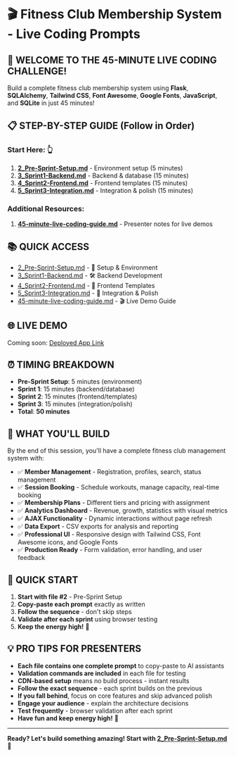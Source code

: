 # 🎬 Fitness Club Membership System - Live Coding Prompts

## 🚀 **WELCOME TO THE 45-MINUTE LIVE CODING CHALLENGE!**

Build a complete fitness club membership system using **Flask**, **SQLAlchemy**, **Tailwind CSS**, **Font Awesome**, **Google Fonts**, **JavaScript**, and **SQLite** in just 45 minutes!

## 📋 **STEP-BY-STEP GUIDE** (Follow in Order)

### **Start Here:** 👆

1. **[2_Pre-Sprint-Setup.md](2_Pre-Sprint-Setup.md)** - Environment setup (5 minutes)
2. **[3_Sprint1-Backend.md](3_Sprint1-Backend.md)** - Backend & database (15 minutes)
3. **[4_Sprint2-Frontend.md](4_Sprint2-Frontend.md)** - Frontend templates (15 minutes)
4. **[5_Sprint3-Integration.md](5_Sprint3-Integration.md)** - Integration & polish (15 minutes)

### **Additional Resources:**

1. **[45-minute-live-coding-guide.md](45-minute-live-coding-guide.md)** - Presenter notes for live demos

## 📚 **QUICK ACCESS**

- [2_Pre-Sprint-Setup.md](2_Pre-Sprint-Setup.md) - 🔧 Setup & Environment
- [3_Sprint1-Backend.md](3_Sprint1-Backend.md) - 🛠 Backend Development
- [4_Sprint2-Frontend.md](4_Sprint2-Frontend.md) - 🎨 Frontend Templates
- [5_Sprint3-Integration.md](5_Sprint3-Integration.md) - 🔗 Integration & Polish
- [45-minute-live-coding-guide.md](45-minute-live-coding-guide.md) - 🎬 Live Demo Guide

## 🌐 **LIVE DEMO**

Coming soon: [Deployed App Link](https://your-deployment-url.com)

## ⏰ **TIMING BREAKDOWN**

- **Pre-Sprint Setup**: 5 minutes (environment)
- **Sprint 1**: 15 minutes (backend/database)
- **Sprint 2**: 15 minutes (frontend/templates)
- **Sprint 3**: 15 minutes (integration/polish)
- **Total**: **50 minutes**

## 🎯 **WHAT YOU'LL BUILD**

By the end of this session, you'll have a complete fitness club management system with:

- ✅ **Member Management** - Registration, profiles, search, status management
- ✅ **Session Booking** - Schedule workouts, manage capacity, real-time booking
- ✅ **Membership Plans** - Different tiers and pricing with assignment
- ✅ **Analytics Dashboard** - Revenue, growth, statistics with visual metrics
- ✅ **AJAX Functionality** - Dynamic interactions without page refresh
- ✅ **Data Export** - CSV exports for analysis and reporting
- ✅ **Professional UI** - Responsive design with Tailwind CSS, Font Awesome icons, and Google Fonts
- ✅ **Production Ready** - Form validation, error handling, and user feedback

## 🚀 **QUICK START**

1. **Start with file #2** - Pre-Sprint Setup
2. **Copy-paste each prompt** exactly as written
3. **Follow the sequence** - don't skip steps
4. **Validate after each sprint** using browser testing
5. **Keep the energy high!** 🎉

## 💡 **PRO TIPS FOR PRESENTERS**

- **Each file contains one complete prompt** to copy-paste to AI assistants
- **Validation commands are included** in each file for testing
- **CDN-based setup** means no build process - instant results
- **Follow the exact sequence** - each sprint builds on the previous
- **If you fall behind**, focus on core features and skip advanced polish
- **Engage your audience** - explain the architecture decisions
- **Test frequently** - browser validation after each sprint
- **Have fun and keep energy high!** 🎉

---

**Ready? Let's build something amazing! Start with [2_Pre-Sprint-Setup.md](2_Pre-Sprint-Setup.md) 🚀**
